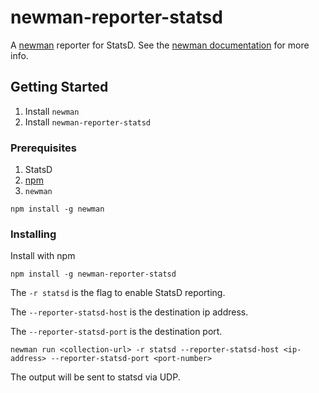 # newman-reporter-statsd
A [newman](https://github.com/postmanlabs/newman) reporter for StatsD.  See the [newman documentation](https://www.getpostman.com/docs/postman/collection_runs/command_line_integration_with_newman) for more info.

## Getting Started

1. Install `newman`
2. Install `newman-reporter-statsd`

### Prerequisites

1. StatsD
2. [npm](https://www.npmjs.com/)
3. `newman`

```
npm install -g newman
```

### Installing

Install with npm

```
npm install -g newman-reporter-statsd
```

The `-r statsd` is the flag to enable StatsD reporting.

The `--reporter-statsd-host` is the destination ip address.

The `--reporter-statsd-port` is the destination port.

```
newman run <collection-url> -r statsd --reporter-statsd-host <ip-address> --reporter-statsd-port <port-number>
```

The output will be sent to statsd via UDP.
